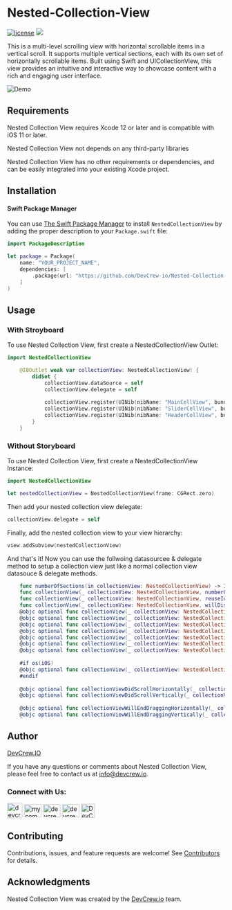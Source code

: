 # Nested-Collection-View

[![license](https://img.shields.io/badge/license-MIT-green)](https://github.com/DevCrew-io/Nested-Collection-View/blob/main/LICENSE)
![](https://img.shields.io/badge/Code-Swift-informational?style=flat&logo=swift&color=FFA500)

This is a multi-level scrolling view with horizontal scrollable items in a vertical scroll. It supports multiple vertical sections, each with its own set of horizontally scrollable items. Built using Swift and UICollectionView, this view provides an intuitive and interactive way to showcase content with a rich and engaging user interface.

![Demo](https://github.com/DevCrew-io/Nested-Collection-View/blob/main/Media/NestedCollectionView-Example.gif)

## Requirements

Nested Collection View requires Xcode 12 or later and is compatible with iOS 11 or later.

Nested Collection View not depends on any third-party libraries

Nested Collection View has no other requirements or dependencies, and can be easily integrated into your existing Xcode project.


## Installation

#### Swift Package Manager

You can use [The Swift Package Manager](https://swift.org/package-manager) to install `NestedCollectionView` by adding the proper description to your `Package.swift` file:

```swift
import PackageDescription

let package = Package(
    name: "YOUR_PROJECT_NAME",
    dependencies: [
        .package(url: "https://github.com/DevCrew-io/Nested-Collection-View.git", from: "1.0.2"),
    ]
)
```

## Usage

###  With Stroyboard 

To use Nested Collection View, first create a NestedCollectionView Outlet:

```swift
import NestedCollectionView

    @IBOutlet weak var collectionView: NestedCollectionView! {
        didSet {
            collectionView.dataSource = self
            collectionView.delegate = self
            
            collectionView.register(UINib(nibName: "MainCellView", bundle: nil), forCellWithReuseIdentifier: MainCellView.cellIdentifier)
            collectionView.register(UINib(nibName: "SliderCellView", bundle: nil), forCellWithReuseIdentifier: SliderCellView.cellIdentifier)
            collectionView.register(UINib(nibName: "HeaderCellView", bundle: nil), forSupplementaryViewOfKind: UICollectionView.elementKindSectionHeader, withReuseIdentifier: HeaderCellView.cellIdentifier)
        }
    }
```

###  Without Storyboard

To use Nested Collection View, first create a NestedCollectionView Instance:

```swift
import NestedCollectionView

let nestedCollectionView = NestedCollectionView(frame: CGRect.zero)
```

Then add your nested collection view delegate:

```swift
collectionView.delegate = self
```

Finally, add the nested collection view to your view hierarchy:

```swift
view.addSubview(nestedCollectionView)
```
And that's it! Now you can use the follwoing datasourcee & delegate method to setup a collection view just like a normal collection view datasouce & delegate methods.

```swift
    func numberOfSections(in collectionView: NestedCollectionView) -> Int
    func collectionView(_ collectionView: NestedCollectionView, numberOfItemsInSection section: Int) -> Int
    func collectionView(_ collectionView: NestedCollectionView, reuseIdentifierForCellAt indexPath: IndexPath) -> String
    func collectionView(_ collectionView: NestedCollectionView, willDisplay cell: UICollectionViewCell, forItemAt indexPath: IndexPath)
    @objc optional func collectionView(_ collectionView: NestedCollectionView, sizeForItemAt indexPath: IndexPath) -> CGSize
    @objc optional func collectionView(_ collectionView: NestedCollectionView, insetForSectionAt section: Int) -> UIEdgeInsets
    @objc optional func collectionView(_ collectionView: NestedCollectionView, minimumLineSpacingForSectionAt section: Int) -> CGFloat
    @objc optional func collectionView(_ collectionView: NestedCollectionView, referenceSizeForHeaderInSection section: Int) -> CGSize
    @objc optional func collectionView(_ collectionView: NestedCollectionView, referenceSizeForFooterInSection section: Int) -> CGSize
    @objc optional func collectionView(_ collectionView: NestedCollectionView, viewForSupplementaryElementOfKind kind: String, at indexPath: IndexPath) -> UICollectionReusableView
    @objc optional func collectionView(_ collectionView: NestedCollectionView, didSelectItemAt indexPath: IndexPath)
    
    #if os(iOS)
    @objc optional func collectionView(_ collectionView: NestedCollectionView, shouldEnablePagingAt section: Int) -> Bool
    #endif
    
    @objc optional func collectionViewDidScrollHorizontally(_ collectionView: NestedCollectionView, toOffset offset: CGPoint, inSection section: Int)
    @objc optional func collectionViewDidScrollVertically(_ collectionView: NestedCollectionView, toOffset offset: CGPoint)
    
    @objc optional func collectionViewWillEndDraggingHorizontally(_ collectionView: NestedCollectionView, withVelocity velocity: CGPoint, targetContentOffset: UnsafeMutablePointer<CGPoint>, section: Int)
    @objc optional func collectionViewWillEndDraggingVertically(_ collectionView: NestedCollectionView, withVelocity velocity: CGPoint, targetContentOffset: UnsafeMutablePointer<CGPoint>)
```

## Author

[DevCrew.IO](https://devcrew.io/)

If you have any questions or comments about Nested Collection View, please feel free to contact us at info@devcrew.io.

<h3 align="left">Connect with Us:</h3>
<p align="left">
<a href="https://devcrew.io" target="blank"><img align="center" src="https://devcrew.io/wp-content/uploads/2022/09/logo.svg" alt="devcrew.io" height="35" width="35" /></a>
<a href="https://www.linkedin.com/company/devcrew-io/mycompany/" target="blank"><img align="center" src="https://raw.githubusercontent.com/rahuldkjain/github-profile-readme-generator/master/src/images/icons/Social/linked-in-alt.svg" alt="mycompany" height="30" width="40" /></a>
<a href="https://www.facebook.com/devcrew.io" target="blank"><img align="center" src="https://raw.githubusercontent.com/rahuldkjain/github-profile-readme-generator/master/src/images/icons/Social/facebook.svg" alt="devcrew.io" height="30" width="40" /></a>
<a href="https://www.instagram.com/devcrew.io" target="blank"><img align="center" src="https://raw.githubusercontent.com/rahuldkjain/github-profile-readme-generator/master/src/images/icons/Social/instagram.svg" alt="devcrew.io" height="30" width="40" /></a>
<a href="https://github.com/DevCrew-io" target="blank"><img align="center" src="https://cdn-icons-png.flaticon.com/512/733/733553.png" alt="DevCrew-io" height="32" width="32" /></a>
</p>


## Contributing 
Contributions, issues, and feature requests are welcome! See [Contributors](https://github.com/DevCrew-io/Nested-Collection-View/graphs/contributors) for details.


## Acknowledgments

Nested Collection View was created by the [DevCrew.io](https://devcrew.io) team.

